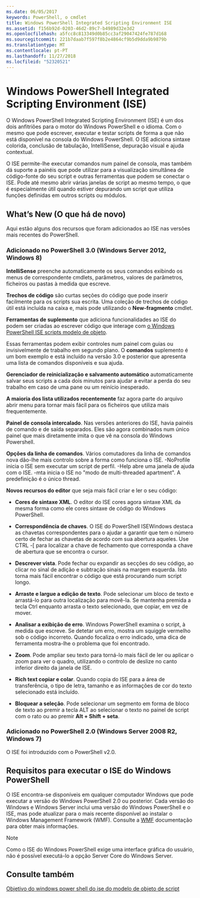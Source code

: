 ```yaml
---
ms.date: 06/05/2017
keywords: PowerShell, o cmdlet
title: Windows PowerShell Integrated Scripting Environment ISE
ms.assetid: f156b92d-0203-46d2-89c7-b4989d32e3d2
ms.openlocfilehash: a5fcc8c813349d0b85cc3af29047424fe787d168
ms.sourcegitcommit: 221b7daab7f597f8b2e4864cf9b5d9dda9b9879b
ms.translationtype: MT
ms.contentlocale: pt-PT
ms.lasthandoff: 11/27/2018
ms.locfileid: "52320521"
---
```

# <a name="windows-powershell-integrated-scripting-environment-ise"></a>Windows PowerShell Integrated Scripting Environment (ISE)

O Windows PowerShell Integrated Scripting Environment (ISE) é um dos dois anfitriões para o motor do Windows PowerShell e o idioma. Com o mesmo que pode escrever, executar e testar scripts de forma a que não está disponível na consola do Windows PowerShell. O ISE adiciona sintaxe colorida, conclusão de tabulação, IntelliSense, depuração visual e ajuda contextual.

O ISE permite-lhe executar comandos num painel de consola, mas também dá suporte a painéis que pode utilizar para a visualização simultânea de código-fonte do seu script e outras ferramentas que podem se conectar o ISE. Pode até mesmo abrir várias janelas de script ao mesmo tempo, o que é especialmente útil quando estiver depurando um script que utiliza funções definidas em outros scripts ou módulos.

## <a name="whats-new"></a>What’s New (O que há de novo)

Aqui estão alguns dos recursos que foram adicionados ao ISE nas versões mais recentes do PowerShell.

### <a name="added-in-powershell-30-windows-server-2012-windows-8"></a>Adicionado no PowerShell 3.0 (Windows Server 2012, Windows 8)

**IntelliSense** preenche automaticamente os seus comandos exibindo os menus de correspondente cmdlets, parâmetros, valores de parâmetros, ficheiros ou pastas à medida que escreve.

**Trechos de código** são curtas seções do código que pode inserir facilmente para os scripts sua escrita. Uma coleção de trechos de código útil está incluída na caixa e, mais pode utilizando o **New-fragmento** cmdlet.

**Ferramentas de suplemento** que adiciona funcionalidades ao ISE do podem ser criadas ao escrever código que interage com [o Windows PowerShell ISE scripts modelo de objeto](../../core-powershell/ise/The-ISE-Object-Model-Hierarchy.md).

Essas ferramentas podem exibir controles num painel com guias ou invisivelmente de trabalho em segundo plano. O **comandos** suplemento é um bom exemplo e está incluído na versão 3.0 e posterior que apresenta uma lista de comandos disponíveis e sua ajuda.

**Gerenciador de reinicialização e salvamento automático** automaticamente salvar seus scripts a cada dois minutos para ajudar a evitar a perda do seu trabalho em caso de uma pane ou um reinício inesperado.

**A maioria dos lista utilizados recentemente** faz agora parte do arquivo abrir menu para tornar mais fácil para os ficheiros que utiliza mais frequentemente.

**Painel de consola intercalado**. Nas versões anteriores do ISE, havia painéis de comando e de saída separados. Eles são agora combinados num único painel que mais diretamente imita o que vê na consola do Windows Powershell.

**Opções da linha de comandos**. Vários comutadores da linha de comandos nova dão-lhe mais controlo sobre a forma como funciona o ISE. -NoProfile inicia o ISE sem executar um script de perfil. -Help abre uma janela de ajuda com o ISE. -mta inicia o ISE no "modo de multi-threaded apartment". A predefinição é o único thread.

**Novos recursos do editor** que seja mais fácil criar e ler o seu código:

- **Cores de sintaxe XML**. O editor do ISE cores agora sintaxe XML da mesma forma como ele cores sintaxe de código do Windows PowerShell.

- **Correspondência de chaves**. O ISE do PowerShell ISEWindows destaca as chavetas correspondentes para o ajudar a garantir que tem o número certo de fechar as chavetas de acordo com sua abertura aqueles. Use CTRL -\[ para localizar a chave de fechamento que corresponda a chave de abertura que se encontra o cursor.

- **Descrever vista**. Pode fechar ou expandir as secções do seu código, ao clicar no sinal de adição e subtração sinais na margem esquerda. Isto torna mais fácil encontrar o código que está procurando num script longo.

- **Arraste e largue a edição de texto**. Pode selecionar um bloco de texto e arrastá-lo para outra localização para movê-la. Se mantenha premida a tecla Ctrl enquanto arrasta o texto selecionado, que copiar, em vez de mover.

- **Analisar a exibição de erro**. Windows PowerShell examina o script, à medida que escreve. Se detetar um erro, mostra um squiggle vermelho sob o código incorreto. Quando focaliza o erro indicado, uma dica de ferramenta mostra-lhe o problema que foi encontrado.

- **Zoom**. Pode ampliar seu texto para torná-lo mais fácil de ler ou aplicar o zoom para ver o quadro, utilizando o controlo de deslize no canto inferior direito da janela de ISE.

- **Rich text copiar e colar**. Quando copia do ISE para a área de transferência, o tipo de letra, tamanho e as informações de cor do texto selecionado está incluído.

- **Bloquear a seleção**. Pode selecionar um segmento em forma de bloco de texto ao premir a tecla ALT ao selecionar o texto no painel de script com o rato ou ao premir **Alt + Shift + seta**.

### <a name="added-in-powershell-20-windows-server-2008-r2-windows-7"></a>Adicionado no PowerShell 2.0 (Windows Server 2008 R2, Windows 7)

O ISE foi introduzido com o PowerShell v2.0.

## <a name="requirements-for-running-the-windows-powershell-ise"></a>Requisitos para executar o ISE do Windows PowerShell

O ISE encontra-se disponíveis em qualquer computador Windows que pode executar a versão do Windows PowerShell 2.0 ou posterior. Cada versão do Windows e Windows Server inclui uma versão do Windows PowerShell e o ISE, mas pode atualizar para o mais recente disponível ao instalar o Windows Management Framework (WMF). Consulte a [WMF](/powershell/wmf) documentação para obter mais informações.

> [!NOTE]
> Como o ISE do Windows PowerShell exige uma interface gráfica do usuário, não é possível executá-lo a opção Server Core do Windows Server.

## <a name="see-also"></a>Consulte também

[Objetivo do windows power shell do ise do modelo de objeto de script](../../core-powershell/ise/Purpose-of-the-Windows-PowerShell-ISE-Scripting-Object-Model.md)